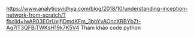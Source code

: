 https://www.analyticsvidhya.com/blog/2018/10/understanding-inception-network-from-scratch/?fbclid=IwAR03EOrUxjfjDmdKFm_3bbYvAOncXRBYbZt-Ag7lT3QFBjTWKsH19k7K5V4 Tham khảo code python
